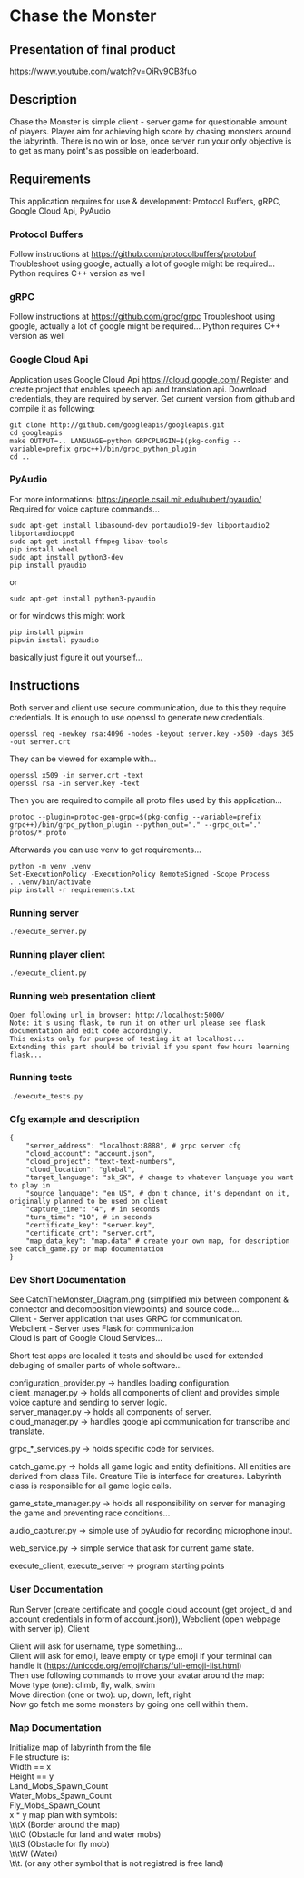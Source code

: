 # Chase the Monster
## Presentation of final product
https://www.youtube.com/watch?v=OiRv9CB3fuo

## Description
Chase the Monster is simple client - server game for questionable amount of players.
Player aim for achieving high score by chasing monsters around the labyrinth.
There is no win or lose, once server run your only objective is to get as many point's as possible on leaderboard.

## Requirements 
This application requires for use & development: Protocol Buffers, gRPC, Google Cloud Api, PyAudio
### Protocol Buffers
Follow instructions at https://github.com/protocolbuffers/protobuf
Troubleshoot using google, actually a lot of google might be required...
Python requires C++ version as well
### gRPC
Follow instructions at https://github.com/grpc/grpc
Troubleshoot using google, actually a lot of google might be required...
Python requires C++ version as well
### Google Cloud Api
Application uses Google Cloud Api https://cloud.google.com/
Register and create project that enables speech api and translation api.
Download credentials, they are required by server.
Get current version from github and compile it as following:
```
git clone http://github.com/googleapis/googleapis.git
cd googleapis
make OUTPUT=.. LANGUAGE=python GRPCPLUGIN=$(pkg-config --variable=prefix grpc++)/bin/grpc_python_plugin
cd ..
```
### PyAudio
For more informations: https://people.csail.mit.edu/hubert/pyaudio/
Required for voice capture commands...
```
sudo apt-get install libasound-dev portaudio19-dev libportaudio2 libportaudiocpp0
sudo apt-get install ffmpeg libav-tools
pip install wheel
sudo apt install python3-dev
pip install pyaudio
```
or
```
sudo apt-get install python3-pyaudio
```
or for windows this might work
```
pip install pipwin
pipwin install pyaudio
```
basically just figure it out yourself...
## Instructions
Both server and client use secure communication, due to this they require credentials.
It is enough to use openssl to generate new credentials.
```
openssl req -newkey rsa:4096 -nodes -keyout server.key -x509 -days 365 -out server.crt
```
They can be viewed for example with...
```
openssl x509 -in server.crt -text
openssl rsa -in server.key -text
```
Then you are required to compile all proto files used by this application...
```
protoc --plugin=protoc-gen-grpc=$(pkg-config --variable=prefix grpc++)/bin/grpc_python_plugin --python_out="." --grpc_out="." protos/*.proto
```
Afterwards you can use venv to get requirements...
```
python -m venv .venv 
Set-ExecutionPolicy -ExecutionPolicy RemoteSigned -Scope Process
. .venv/bin/activate
pip install -r requirements.txt
```
### Running server
```
./execute_server.py
```
### Running player client
```
./execute_client.py
```
### Running web presentation client
```
Open following url in browser: http://localhost:5000/
Note: it's using flask, to run it on other url please see flask documentation and edit code accordingly.
This exists only for purpose of testing it at localhost...
Extending this part should be trivial if you spent few hours learning flask...
```
### Running tests
```
./execute_tests.py
```
### Cfg example and description
```
{
    "server_address": "localhost:8888", # grpc server cfg
    "cloud_account": "account.json",
    "cloud_project": "text-text-numbers",
    "cloud_location": "global",
    "target_language": "sk_SK", # change to whatever language you want to play in
    "source_language": "en_US", # don't change, it's dependant on it, originally planned to be used on client
    "capture_time": "4", # in seconds
    "turn_time": "10", # in seconds
    "certificate_key": "server.key",
    "certificate_crt": "server.crt",
    "map_data_key": "map.data" # create your own map, for description see catch_game.py or map documentation
}
```
### Dev Short Documentation
See CatchTheMonster_Diagram.png (simplified mix between component & connector and decomposition viewpoints) and source code...  
Client - Server application that uses GRPC for communication.  
Webclient - Server uses Flask for communication  
Cloud is part of Google Cloud Services...  

Short test apps are localed it tests and should be used for extended debuging of smaller parts of whole software...  

configuration_provider.py -> handles loading configuration.  
client_manager.py -> holds all components of client and provides simple voice capture and sending to server logic.   
server_manager.py -> holds all components of server.  
cloud_manager.py -> handles google api communication for transcribe and translate.  

grpc_*_services.py -> holds specific code for services.  

catch_game.py -> holds all game logic and entity definitions. All entities are derived from class Tile. Creature Tile is interface for creatures. Labyrinth class is responsible for all game logic calls.  

game_state_manager.py -> holds all responsibility on server for managing the game and preventing race conditions...  

audio_capturer.py -> simple use of pyAudio for recording microphone input.  

web_service.py -> simple service that ask for current game state.  

execute_client, execute_server -> program starting points  

### User Documentation
Run Server (create certificate and google cloud account (get project_id and account credentials in form of account.json)), Webclient (open webpage with server ip), Client  

Client will ask for username, type something...  
Client will ask for emoji, leave empty or type emoji if your terminal can handle it (https://unicode.org/emoji/charts/full-emoji-list.html)  
Then use following commands to move your avatar around the map:  
Move type (one): climb, fly, walk, swim  
Move direction (one or two): up, down, left, right  
Now go fetch me some monsters by going one cell within them.  

### Map Documentation
Initialize map of labyrinth from the file  
File structure is:  
    Width == x  
    Height == y  
    Land_Mobs_Spawn_Count  
    Water_Mobs_Spawn_Count  
    Fly_Mobs_Spawn_Count  
    x * y map plan with symbols:   
\t\tX (Border around the map)  
\t\tO (Obstacle for land and water mobs)  
\t\tS (Obstacle for fly mob)  
\t\tW (Water)  
\t\t. (or any other symbol that is not registred is free land)  
